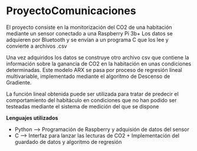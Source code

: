 # ProyectoComunicaciones

El proyecto consiste en la monitorización del CO2 de una habitación mediante un sensor conectado a una Raspberry Pi 3b+
Los datos se adquieren por Bluetooth y se envían a un programa C que los lee y convierte a archivos .csv

Una vez adquiridos los datos se construye otro archivo csv que contiene la información sobre la ganancia de CO2 en la habitación en unas condiciones determinadas. 
Este modelo ARX se pasa por proceso de regresión lineal multivariable, implementado mediante el algoritmo de Descenso de Gradiente. 

La función lineal obtenida puede ser utilizada para tratar de predecir el comportamiento del habitáculo en condiciones que no han podido ser testeadas mediante el sistema de medición del que se dispone


**Lenguajes utilizados**

- Python --> Programación de Raspberry y adquisión de datos del sensor
- C --> Interfaz para lanzar las lecturas de CO2 + Implementación del guardado de datos y algoritmo de regresión
